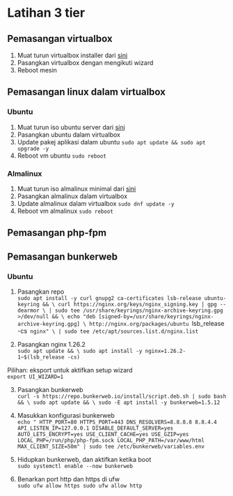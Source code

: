 # Latihan 3 tier

## Pemasangan virtualbox
1. Muat turun virtualbox installer dari [sini](https://download.virtualbox.org/virtualbox/7.1.6/VirtualBox-7.1.6-167084-Win.exe)
2. Pasangkan virtualbox dengan mengikuti wizard 
3. Reboot mesin

## Pemasangan linux dalam virtualbox

### Ubuntu
1. Muat turun iso ubuntu server dari [sini](https://releases.ubuntu.com/24.04.1/ubuntu-24.04.1-live-server-amd64.iso)
2. Pasangkan ubuntu dalam virtualbox
3. Update pakej aplikasi dalam ubuntu 
`sudo apt update && sudo apt upgrade -y`
4. Reboot vm ubuntu
`sudo reboot`

### Almalinux
1. Muat turun iso almalinux minimal dari [sini](https://repo.almalinux.org/almalinux/9.5/isos/x86_64/AlmaLinux-9.5-x86_64-minimal.iso)
2. Pasangkan almalinux dalam virtualbox
3. Update almalinux dalam virtualbox 
`sudo dnf update -y`
4. Reboot vm almalinux
`sudo reboot`

## Pemasangan php-fpm


## Pemasangan bunkerweb

### Ubuntu
1. Pasangkan repo  
`sudo apt install -y curl gnupg2 ca-certificates lsb-release ubuntu-keyring && \
curl https://nginx.org/keys/nginx_signing.key | gpg --dearmor \
| sudo tee /usr/share/keyrings/nginx-archive-keyring.gpg >/dev/null && \
echo "deb [signed-by=/usr/share/keyrings/nginx-archive-keyring.gpg] \
http://nginx.org/packages/ubuntu `lsb_release -cs` nginx" \
| sudo tee /etc/apt/sources.list.d/nginx.list`

2. Pasangkan nginx 1.26.2  
`sudo apt update && \
sudo apt install -y nginx=1.26.2-1~$(lsb_release -cs)`

Pilihan: eksport untuk aktifkan setup wizard  
`export UI_WIZARD=1`

3. Pasangkan bunkerweb  
`curl -s https://repo.bunkerweb.io/install/script.deb.sh | sudo bash && \
sudo apt update && \
sudo -E apt install -y bunkerweb=1.5.12`

4. Masukkan konfigurasi bunkerweb  
`echo "
HTTP_PORT=80
HTTPS_PORT=443
DNS_RESOLVERS=8.8.8.8 8.8.4.4
API_LISTEN_IP=127.0.0.1
DISABLE_DEFAULT_SERVER=yes
AUTO_LETS_ENCRYPT=yes
USE_CLIENT_CACHE=yes
USE_GZIP=yes
LOCAL_PHP=/run/php/php-fpm.sock
LOCAL_PHP_PATH=/var/www/html
MAX_CLIENT_SIZE=50m" | sudo tee /etc/bunkerweb/variables.env`

5. Hidupkan bunkerweb, dan aktifkan ketika boot  
`sudo systemctl enable --now bunkerweb`

6. Benarkan port http dan https di ufw  
`sudo ufw allow https
sudo ufw allow http`

